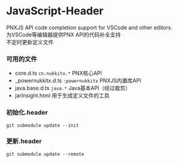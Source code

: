 # JavaScript-Header
PNXJS API code completion support for VSCode and other editors.  
为VSCode等编辑器提供PNX API的代码补全支持  
不定时更新定义文件

### 可用的文件
- core.d.ts `cn.nukkitx.*` PNX核心API
- _powernukkitx.d.ts `:powernukkitx` PNXJS内置库API
- java.base.d.ts `java.*` Java基本API（经过裁剪）
- jarInsight.html 用于生成定义文件的工具

### 初始化.header
`git submodule update --init`

### 更新.header
`git submodule update --remote`
